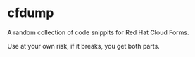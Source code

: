 # cfdump

A random collection of code snippits for Red Hat Cloud Forms.

Use at your own risk, if it breaks, you get both parts.
